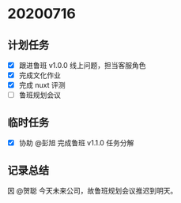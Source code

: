 # 20200716

## 计划任务

- [x] 跟进鲁班 v1.0.0 线上问题，担当客服角色
- [x] 完成文化作业
- [x] 完成 nuxt 评测
- [ ] 鲁班规划会议

## 临时任务

- [x] 协助 @彭旭 完成鲁班 v1.1.0 任务分解

## 记录总结

因 @贺聪 今天未来公司，故鲁班规划会议推迟到明天。
